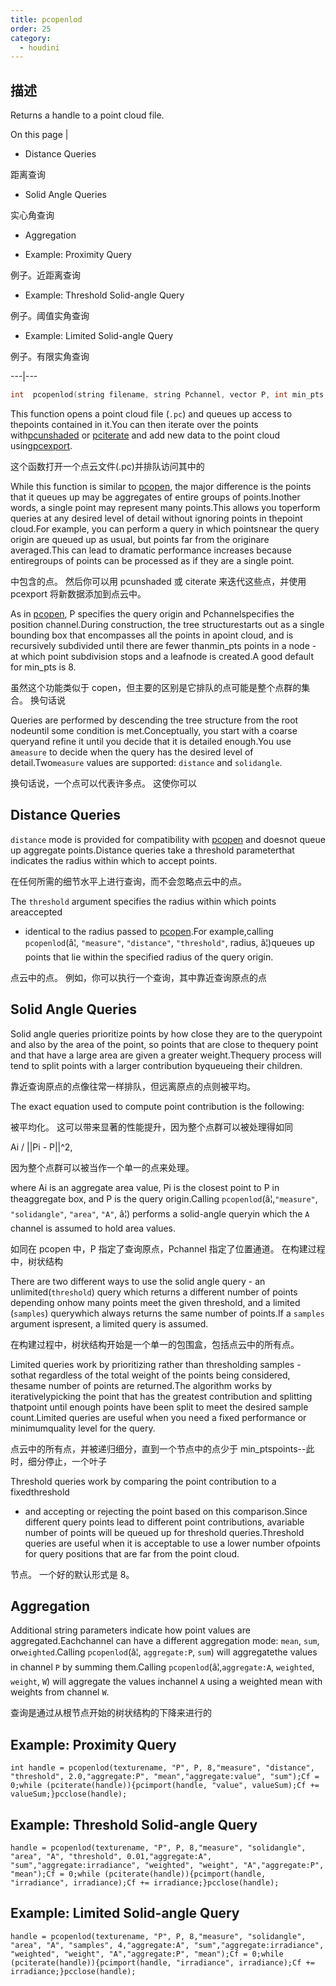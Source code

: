 ```yaml
---
title: pcopenlod
order: 25
category:
  - houdini
---
```

    
## 描述

Returns a handle to a point cloud file.

On this page |

- Distance Queries

距离查询

- Solid Angle Queries

实心角查询

- Aggregation

- Example: Proximity Query

例子。近距离查询

- Example: Threshold Solid-angle Query

例子。阈值实角查询

- Example: Limited Solid-angle Query

例子。有限实角查询

---|---

```c
int  pcopenlod(string filename, string Pchannel, vector P, int min_pts, ...)
```

This function opens a point cloud file (`.pc`) and queues up access to
thepoints contained in it.You can then iterate over the points
with[pcunshaded](pcunshaded.html "Iterate over all of the points of a read-
write channel which haven‘thad any data written to the channel yet.") or
[pciterate](pciterate.html "This function can be used to iterate over all the
points which werefound in the pcopen query.") and add new data to the point
cloud using[pcexport](pcexport.html "Writes data to a point cloud inside a
pciterate or a pcunshaded loop.").

这个函数打开一个点云文件(.pc)并排队访问其中的

While this function is similar to [pcopen](pcopen.html "Returns a handle to a
point cloud file."), the major difference is the points that it queues up may
be aggregates of entire groups of points.Inother words, a single point may
represent many points.This allows you toperform queries at any desired level
of detail without ignoring points in thepoint cloud.For example, you can
perform a query in which pointsnear the query origin are queued up as usual,
but points far from the originare averaged.This can lead to dramatic
performance increases because entiregroups of points can be processed as if
they are a single point.

中包含的点。 然后你可以用 pcunshaded 或 citerate 来迭代这些点，并使用 pcexport 将新数据添加到点云中。

As in [pcopen](pcopen.html "Returns a handle to a point cloud file."), P
specifies the query origin and Pchannelspecifies the position channel.During
construction, the tree structurestarts out as a single bounding box that
encompasses all the points in apoint cloud, and is recursively subdivided
until there are fewer thanmin_pts points in a node - at which point
subdivision stops and a leafnode is created.A good default for min_pts is 8.

虽然这个功能类似于 copen，但主要的区别是它排队的点可能是整个点群的集合。 换句话说

Queries are performed by descending the tree structure from the root nodeuntil
some condition is met.Conceptually, you start with a coarse queryand refine it
until you decide that it is detailed enough.You use a`measure` to decide when
the query has the desired level of detail.Two`measure` values are supported:
`distance` and `solidangle`.

换句话说，一个点可以代表许多点。 这使你可以

## Distance Queries

`distance` mode is provided for compatibility with [pcopen](pcopen.html "Returns a handle to a point cloud file.") and doesnot queue up aggregate
points.Distance queries take a threshold parameterthat indicates the radius
within which to accept points.

在任何所需的细节水平上进行查询，而不会忽略点云中的点。

The `threshold` argument specifies the radius within which points areaccepted

- identical to the radius passed to [pcopen](pcopen.html "Returns a handle to
a point cloud file.").For example,calling `pcopenlod`(â¦, `"measure"`,
  `"distance"`, `"threshold"`, radius, â¦)queues up points that lie within the
  specified radius of the query origin.

点云中的点。 例如，你可以执行一个查询，其中靠近查询原点的点

## Solid Angle Queries

Solid angle queries prioritize points by how close they are to the querypoint
and also by the area of the point, so points that are close to thequery point
and that have a large area are given a greater weight.Thequery process will
tend to split points with a larger contribution byqueueing their children.

靠近查询原点的点像往常一样排队，但远离原点的点则被平均。

The exact equation used to compute point contribution is the following:

被平均化。 这可以带来显著的性能提升，因为整个点群可以被处理得如同

Ai / ||Pi - P||^2,

因为整个点群可以被当作一个单一的点来处理。

where Ai is an aggregate area value, Pi is the closest point to P in
theaggregate box, and P is the query origin.Calling
`pcopenlod`(â¦,`"measure"`, `"solidangle"`, `"area"`, `"A"`, â¦) performs a
solid-angle queryin which the `A` channel is assumed to hold area values.

如同在 pcopen 中，P 指定了查询原点，Pchannel 指定了位置通道。 在构建过程中，树状结构

There are two different ways to use the solid angle query - an
unlimited(`threshold`) query which returns a different number of points
depending onhow many points meet the given threshold, and a limited
(`samples`) querywhich always returns the same number of points.If a `samples`
argument ispresent, a limited query is assumed.

在构建过程中，树状结构开始是一个单一的包围盒，包括点云中的所有点。

Limited queries work by prioritizing rather than thresholding samples - sothat
regardless of the total weight of the points being considered, thesame number
of points are returned.The algorithm works by iterativelypicking the point
that has the greatest contribution and splitting thatpoint until enough points
have been split to meet the desired sample count.Limited queries are useful
when you need a fixed performance or minimumquality level for the query.

点云中的所有点，并被递归细分，直到一个节点中的点少于 min_ptspoints--此时，细分停止，一个叶子

Threshold queries work by comparing the point contribution to a fixedthreshold

- and accepting or rejecting the point based on this comparison.Since
  different query points lead to different point contributions, avariable number
  of points will be queued up for threshold queries.Threshold queries are useful
  when it is acceptable to use a lower number ofpoints for query positions that
  are far from the point cloud.

节点。 一个好的默认形式是 8。

## Aggregation

Additional string parameters indicate how point values are
aggregated.Eachchannel can have a different aggregation mode: `mean`, `sum`,
or`weighted`.Calling `pcopenlod`(â¦, `aggregate:P`, `sum`) will aggregatethe
values in channel `P` by summing them.Calling `pcopenlod`(â¦,`aggregate:A`,
`weighted`, `weight`, `W`) will aggregate the values inchannel `A` using a
weighted mean with weights from channel `W`.

查询是通过从根节点开始的树状结构的下降来进行的

## Example: Proximity Query

    int handle = pcopenlod(texturename, "P", P, 8,"measure", "distance", "threshold", 2.0,"aggregate:P", "mean","aggregate:value", "sum");Cf = 0;while (pciterate(handle)){pcimport(handle, "value", valueSum);Cf += valueSum;}pcclose(handle);

## Example: Threshold Solid-angle Query

    handle = pcopenlod(texturename, "P", P, 8,"measure", "solidangle", "area", "A", "threshold", 0.01,"aggregate:A", "sum","aggregate:irradiance", "weighted", "weight", "A","aggregate:P", "mean");Cf = 0;while (pciterate(handle)){pcimport(handle, "irradiance", irradiance);Cf += irradiance;}pcclose(handle);

## Example: Limited Solid-angle Query

    handle = pcopenlod(texturename, "P", P, 8,"measure", "solidangle", "area", "A", "samples", 4,"aggregate:A", "sum","aggregate:irradiance", "weighted", "weight", "A","aggregate:P", "mean");Cf = 0;while (pciterate(handle)){pcimport(handle, "irradiance", irradiance);Cf += irradiance;}pcclose(handle);
